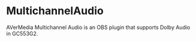 # MultichannelAudio
AVerMedia Multichannel Audio is an OBS plugin that supports Dolby Audio in GC553G2.
